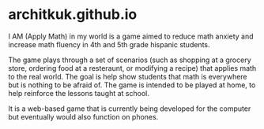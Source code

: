# architkuk.github.io

I AM (Apply Math) in my world is a game aimed to reduce math anxiety and increase math fluency in 4th and 5th grade hispanic students. 

The game plays through a set of scenarios (such as shopping at a grocery store, ordering food at a resteraunt, or modifying a recipe) that applies math to the real world. 
The goal is help show students that math is everywhere but is nothing to be afraid of. The game is intended to be played at home, to help reinforce the lessons taught at school. 

It is a web-based game that is currently being developed for the computer but eventually would also function on phones. 
